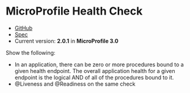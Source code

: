 # MicroProfile Health Check

* [GitHub](https://github.com/eclipse/microprofile-health)
* [Spec](https://github.com/eclipse/microprofile-health/releases/download/2.0.1/microprofile-health-spec.pdf)
* Current version: **2.0.1** in **MicroProfile 3.0**

Show the following:

- In an application, there can be zero or more procedures bound to a given health endpoint. The
  overall application health for a given endpoint is the logical AND of all of the procedures bound to
  it.
- @Liveness and @Readiness on the same check